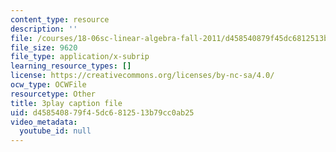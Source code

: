```yaml
---
content_type: resource
description: ''
file: /courses/18-06sc-linear-algebra-fall-2011/d458540879f45dc6812513b79cc0ab25_MMWqGD4Urso.vtt
file_size: 9620
file_type: application/x-subrip
learning_resource_types: []
license: https://creativecommons.org/licenses/by-nc-sa/4.0/
ocw_type: OCWFile
resourcetype: Other
title: 3play caption file
uid: d4585408-79f4-5dc6-8125-13b79cc0ab25
video_metadata:
  youtube_id: null
---
```

